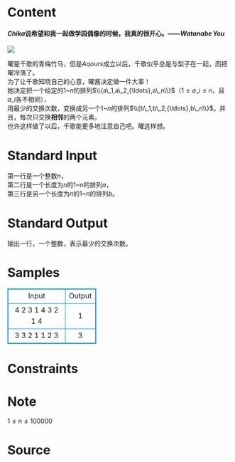 
# Content

#### $Chika$说希望和我一起做学园偶像的时候，我真的很开心。——$Watanabe\,You$    

![](https://timgsa.baidu.com/timg?image&quality=80&size=b9999_10000&sec=1493395086939&di=0804af491e51d46ece78249f644307e7&imgtype=0&src=http%3A%2F%2Fimg4.duitang.com%2Fuploads%2Fitem%2F201508%2F30%2F20150830223210_E2Fid.thumb.224_0.jpeg "")

曜是千歌的青梅竹马，但是$Aqours$成立以后，千歌似乎总是与梨子在一起，而把曜冷落了。     
为了让千歌知晓自己的心意，曜酱决定做一件大事！    
她决定把一个给定的$1$~$n$的排列$\\{a\_1,a\_2,{\ldots},a\_n\\}$（$1{\leq}a\_i{\leq}n$，且$a\_i$各不相同），    
用最少的交换次数，变换成另一个$1$~$n$的排列$\\{b\_1,b\_2,{\ldots},b\_n\\}$。并且，每次只交换**相邻**的两个元素。    
也许这样做了以后，千歌能更多地注意自己吧。曜这样想。

# Standard Input

第一行是一个整数$n$，    
第二行是一个长度为$n$的$1$~$n$的排列$a$，    
第三行是另一个长度为$n$的$1$~$n$的排列$b$。

# Standard Output

输出一行，一个整数，表示最少的交换次数。

# Samples

<style>
        table,table tr th, table tr td { border:1px solid #0094ff; }
        table { width: 200px; min-height: 25px; line-height: 25px; text-align: center; border-collapse: collapse;}   
    </style>
<table>
	<tr>
		<td>Input</td>
		<td>Output</td>
	</tr>
<tr><td>4
2 3 1 4
3 2 1 4</td><td>1</td></tr><tr><td>3
3 2 1
1 2 3</td><td>3</td></tr></table>


# Constraints



# Note

$1{\leq}n{\leq}100000$

# Source


